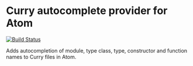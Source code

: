 # Curry autocomplete provider for Atom

[![Build Status](https://travis-ci.org/matthesjh/autocomplete-curry.svg?branch=master)](https://travis-ci.org/matthesjh/autocomplete-curry)

Adds autocompletion of module, type class, type, constructor and function names to Curry files in Atom.